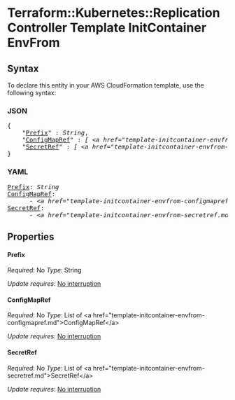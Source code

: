 # Terraform::Kubernetes::ReplicationController Template InitContainer EnvFrom

## Syntax

To declare this entity in your AWS CloudFormation template, use the following syntax:

### JSON

<pre>
{
    "<a href="#prefix" title="Prefix">Prefix</a>" : <i>String</i>,
    "<a href="#configmapref" title="ConfigMapRef">ConfigMapRef</a>" : <i>[ &lt;a href=&#34;template-initcontainer-envfrom-configmapref.md&#34;&gt;ConfigMapRef&lt;/a&gt;, ... ]</i>,
    "<a href="#secretref" title="SecretRef">SecretRef</a>" : <i>[ &lt;a href=&#34;template-initcontainer-envfrom-secretref.md&#34;&gt;SecretRef&lt;/a&gt;, ... ]</i>
}
</pre>

### YAML

<pre>
<a href="#prefix" title="Prefix">Prefix</a>: <i>String</i>
<a href="#configmapref" title="ConfigMapRef">ConfigMapRef</a>: <i>
      - &lt;a href=&#34;template-initcontainer-envfrom-configmapref.md&#34;&gt;ConfigMapRef&lt;/a&gt;</i>
<a href="#secretref" title="SecretRef">SecretRef</a>: <i>
      - &lt;a href=&#34;template-initcontainer-envfrom-secretref.md&#34;&gt;SecretRef&lt;/a&gt;</i>
</pre>

## Properties

#### Prefix

_Required_: No
_Type_: String

_Update requires_: [No interruption](https://docs.aws.amazon.com/AWSCloudFormation/latest/UserGuide/using-cfn-updating-stacks-update-behaviors.html#update-no-interrupt)

#### ConfigMapRef

_Required_: No
_Type_: List of &lt;a href=&#34;template-initcontainer-envfrom-configmapref.md&#34;&gt;ConfigMapRef&lt;/a&gt;

_Update requires_: [No interruption](https://docs.aws.amazon.com/AWSCloudFormation/latest/UserGuide/using-cfn-updating-stacks-update-behaviors.html#update-no-interrupt)

#### SecretRef

_Required_: No
_Type_: List of &lt;a href=&#34;template-initcontainer-envfrom-secretref.md&#34;&gt;SecretRef&lt;/a&gt;

_Update requires_: [No interruption](https://docs.aws.amazon.com/AWSCloudFormation/latest/UserGuide/using-cfn-updating-stacks-update-behaviors.html#update-no-interrupt)

